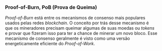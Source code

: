 ### Proof-of-Burn, PoB (Prova de Queima)

_Proof-of-Burn_ está entre os mecanismos de consenso mais populares usados pelas redes _blockchain_. O conceito por trás desse mecanismo é que os mineradores precisam queimar algumas de suas moedas ou _tokens_ e provar que fizeram isso para ter a chance de minerar um novo bloco. Esse mecanismo de consenso geralmente é visto como uma versão energeticamente eficiente do _Proof-of-Work_.